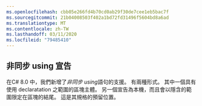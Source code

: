 ```yaml
---
ms.openlocfilehash: cbb05e266fd4b70cd0ab29f30de7cee1eb5bac7f
ms.sourcegitcommit: 21b04008503f402a1bd72fd31496f5604bd8a6ad
ms.translationtype: MT
ms.contentlocale: zh-TW
ms.lasthandoff: 03/11/2020
ms.locfileid: "79485410"
---
```

## <a name="async-using-declaration"></a>非同步 using 宣告

在C# 8.0 中，我們新增了*非同步 using*語句的支援。 有兩種形式。 其中一個具有使用 declaratation 之範圍的區塊主體。 另一個宣告為本機，而且會以隱含的範圍限定在區塊的結尾。 這是其規格的預留位置。
